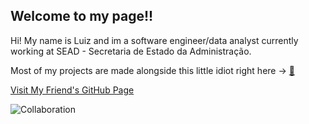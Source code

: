 ## Welcome to my page!!

Hi! My name is Luiz and im a software engineer/data analyst currently working at SEAD - Secretaria de Estado da Administração.

Most of my projects are made alongside this little idiot right here -> <a href="https://github.com/gabriel-mesq" target="_blank">🐒</a>

[Visit My Friend's GitHub Page](https://github.com/friends-github-username)

![Collaboration](https://media.giphy.com/media/26ufdipQqU2lhNA4g/giphy.gif)

